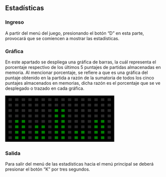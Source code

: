 ## Estadísticas

### Ingreso

A partir del menú del juego, presionando el botón “D” en esta parte, provocará que se comiencen a mostrar las estadísticas.

### Gráfica

En este apartado se despliega una gráfica de barras, la cuál representa el porcentaje respectivo de los últimos 5 puntajes de partidas almacenadas en memoria.
Al mencionar porcentaje, se refiere a que es una gráfica del puntaje obtenido en la partida a razón de la sumatoria de todos los cinco puntajes almacenados en memorias, dicha razón es el porcentaje que se ve desplegado o trazado en cada gráfica. 

![stats](/Documentacion/img/stats.png)

### Salida 

Para salir del menú de las estadísticas hacia el menú principal se deberá presionar el botón “K” por tres segundos.